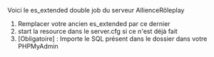 Voici le es_extended double job du serveur AllienceRôleplay 
 
1) Remplacer votre ancien es_extended par ce dernier
2) start la resource dans le server.cfg si ce n'est déjà fait
3) [Obligatoire] : Importe le SQL présent dans le dossier dans votre PHPMyAdmin

